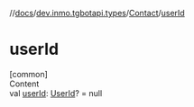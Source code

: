 //[docs](../../../index.md)/[dev.inmo.tgbotapi.types](../index.md)/[Contact](index.md)/[userId](user-id.md)



# userId  
[common]  
Content  
val [userId](user-id.md): [UserId](../index.md#%5Bdev.inmo.tgbotapi.types%2FUserId%2F%2F%2FPointingToDeclaration%2F%5D%2FClasslikes%2F625018081)? = null  



